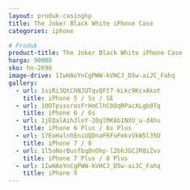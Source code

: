 ```yaml
---
layout: produk-casinghp
title: The Joker Black White iPhone Case
categories: iphone

# Produk
product-title: The Joker Black White iPhone Case
harga: 90000
sku: hn-2698
image-drive: 1IwHAoYnCgPWW-kVHCJ_D5w-aiJC_Fahq
gallery:
  - url: 1siRi3QtChNJUTqvQFt7-kLkc9KcxAkot
    title: iPhone 5 / 5s / SE
  - url: 10OTpsssrosFrHmClhC0OqRPacXLgb0Tq
    title: iPhone 6 / 6s
  - url: 1jEQalAihJloY-20glMK6bINXU_u-d4hu
    title: iPhone 6 Plus / 6s Plus
  - url: 17EoHalnhEniUQDnaFRFuFmkvVkW5l35O
    title: iPhone 7 / 8
  - url: 1l5oNorBusfbq0nOhp-l2bhJGCJRQiZvv
    title: iPhone 7 Plus / 8 Plus
  - url: 1IwHAoYnCgPWW-kVHCJ_D5w-aiJC_Fahq
    title: iPhone X
---
```

